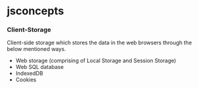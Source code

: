 # jsconcepts

### Client-Storage

Client-side storage which stores the data in the web browsers through the below mentioned ways.

- Web storage (comprising of Local Storage and Session Storage)
- Web SQL database
- IndexedDB 
- Cookies

